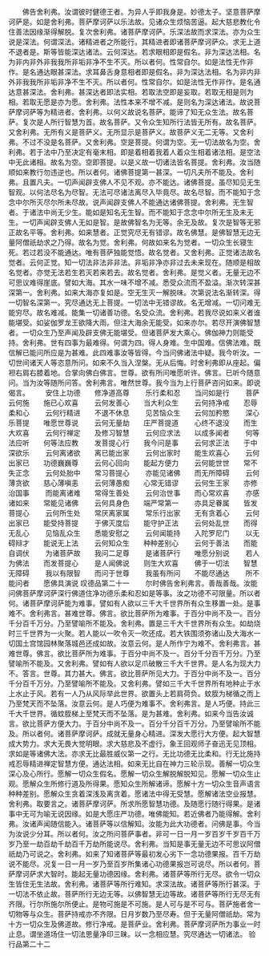 <!-- { "loadSidebar": true } -->
　　佛告舍利弗。汝谓彼时健德王者。为异人乎即我身是。妙德太子。坚意菩萨摩诃萨是。如是舍利弗。菩萨摩诃萨以乐法故。见诸众生烦恼苦逼。起大慈悲教化令住善法因缘渐得解脱。复次舍利弗。诸菩萨摩诃萨。乐深法故而求深法。亦为众生说是深法。何谓深法。诸精进者之所能行。其精进者即诸菩萨摩诃萨众。求无上道不退者是。斯等皆能深达诸法。云何深达。若求眼相即是假名。非为深达法相。名为非内非外非我我所非垢非净不生不灭。所以者何。性常自尔。如是法性无作非作。是名通达眼甚深法。求耳鼻舌身意相者即是假名。非为深达法相。名为非内非外非我我所非垢非净不生不灭。所以者何。性常自尔。如是法性无作非作。是名通达意甚深法。舍利弗。甚深达者即法实相。若取法空即是妄取。若取无相是则为相。若取无愿是亦为愿。舍利弗。法性本来不增不减。是则名为深达诸法。故说菩萨摩诃萨等为精进者。舍利弗。以何义故说名菩萨。能谛了知无众生法。故名菩萨。复次是人所行智慧为首。故名菩萨。又令众生知所行法皆无所有。故名菩萨。又舍利弗。无所有义是菩萨义。无所显示是菩萨义。故菩萨义无二无等。又舍利弗。不过不没是名菩萨。又舍利弗。空是菩提。何谓为空。无一切法故名为空。舍利弗。若于法中乃至决定有毫末相。即是着相着我着人着众生相着诸法相。是空法中无此诸相。故名为空。空即菩提。以是义故一切诸法皆名菩提。舍利弗。汝当随顺如来教行勿违逆也。所以者何。诸佛菩提第一甚深。一切凡夫所不能及。舍利弗。且置凡夫。一切声闻辟支佛人不见不观。亦不能达。诸佛菩提。虽尽知见无生智观。以何法尽名为尽智。无法可尽诸法离尽入毕竟尽。故名尽智。而不能知于念念中尔所灭尽尔所未尽故。说声闻辟支佛人不能通达诸佛菩提。舍利弗。无生智者。于诸法中尚无少生。能如是知名无生智。而不能知于念念中尔所无生及未无生。一切声闻辟支佛人无如是智。是故佛智名为无等。余无及故。复次是智等无邪正故名平等。舍利弗。如来慧者。正觉究尽无有错谬。故名佛慧。是佛智慧无边无量阿僧祇劫求之乃得。故名为觉。舍利弗。何故如来名为觉者。一切众生长寝生死。若过若没不能通达。唯有菩萨独能觉悟。故名觉者。又舍利弗。正觉诸法故名觉者。云何正觉。知一切法非法非非法。非垢非净亦非过去未来现在。随顺是相故名觉者。亦觉无法若生若灭若来若去。故名觉者。舍利弗。是觉义者。无量无边不可思议难得崖底。譬如大海。其水一味不增不减。悉受众流而不盈溢。渐次转深甚深第一。舍利弗。如来大海亦复如是。空无生灭一解脱味。次第说法名渐转深。得一切智名深第一。究尽通达无上菩提。一切法中无错谬故。名无增减。一切问难无能穷尽。故名难减。能集一切诸善功德。名受众流。舍利弗。若我尽说如来义者谁能堪受。如娑伽罗龙王欲降大雨。但注大海余无能受。如来亦尔。若尽开演佛智慧者。一切众生乃至声闻及辟支佛无能堪受。但诸菩萨发大乘心。佛伽神力则能受持。舍利弗。世有四事为最难得。何谓为四。得人身难。生中国难。信佛法难。既信解已能问所应是为甚难。此四难事汝等皆得。今当问佛诸法中疑。我今听汝。一切世间诸天人等恣意所问。如来不久当入涅槃。无从后悔。时舍利弗即从座起。偏袒右肩右膝着地。合掌向佛白佛言。世尊。欲有所问唯愿听许。佛言。已听今随意问。当为汝等随所问答。舍利弗言。唯然世尊。我今当为上行菩萨咨问如来。即说偈言。
　　安住上功德　　修净道高尊
　　乐行柔和忍　　当问如是行
　　菩萨云何施　　施已心欢喜
　　云何发善心　　当大利众生
　　云何持净戒　　忍辱柔和心
　　云何行精进　　不退不休息
　　见苦恼众生　　云何加矜愍
　　深心乐菩提　　唯愿世尊说
　　云何无量劫　　庄严菩提道
　　心终不退没　　而生大欢喜
　　云何行禅定　　及修习智慧
　　云何应求法　　以成多闻者
　　何等法应听　　何等法应教
　　发菩提心行　　我今问是事
　　云何求正法　　于中深欲乐
　　云何离诸欲　　离已能出家
　　云何出家时　　能生欢喜心
　　云何出家已　　功德巍巍尊
　　云何心回向　　能起方便力
　　云何能世世　　常不失正念
　　云何处胎中　　常习菩提心
　　亦能见诸佛　　而无所障碍
　　云何薄贪欲　　慈心薄嗔恚
　　云何薄愚痴　　心常无错谬
　　云何生王家　　亦修治国事
　　而能离诸难　　常得生善处
　　云何治世事　　而心常欢喜
　　亦感诸如来　　常能见诸佛
　　云何具身色　　端严常第一
　　亦具足眷属　　皆发菩提心
　　云何所生处　　常厌离家属
　　常乐行出家　　无有贪着心
　　云何出家已　　能受持菩提
　　于佛灭度后　　能守护正法
　　云何处乱世　　而得无乱心
　　见恼乱众生　　悉能安慰之
　　云何闻能持　　入陀罗尼门
　　以无碍辩才　　能说无上法
　　云何知众生　　种种差别心
　　云何于善法　　而能自调伏
　　为诸菩萨故　　我问二足尊
　　是诸菩萨行　　唯愿分别说
　　若人为佛法　　而发菩提心
　　是人闻佛说　　则生大欢喜
　　佛于一切法　　智慧无障碍
　　我以有限智　　而问于世尊
　　我虽有所问　　不能尽通达
　　所不能问者　　愿佛具演说
叹德品第二十一
　　尔时佛告舍利弗言。善哉善哉。汝能问佛菩萨摩诃萨深行佛道住净功德乐柔和忍如是等事。汝之功德不可限量。所以者何。诸菩萨摩诃萨能为难事。譬如有人欲以三千大千世界所有众生移置一处。是事难不。舍利弗言。甚难世尊。佛言。欲比菩萨所为难事。于百分中尚不及一。百分千分百千万分。乃至譬喻所不能及。舍利弗。置是三千大千世界所有众生。如劫烧时三千世界为一火聚。若人能以一吹令灭一吹还成。若大铁围须弥诸山及大海水一切国土宫馆园林聚落城邑还成如故。汝意云何。是人所作宁为难不。舍利弗言。甚难世尊。佛言。欲比菩萨所为难事。于百分中尚不及一。百分千分百千万分。乃至譬喻所不能及。又舍利弗。譬如有人欲以足爪破散三千大千世界。是人名为现大力不。答言。世尊。其力甚大。佛言。欲比菩萨所见大力。于百分中尚不及一。百分千分百千万分。乃至譬喻所不能及。又舍利弗。譬如三千大千世界所有地种止于水上水止于风。若有一人乃从风际举此世界。欲置头上若肩荷负。蚊胵为梯循之而上乃至梵天而不坠落。汝意云何。是人巧便为难事不。舍利弗言。是人巧便。持此三千大千世界。循蚊胵梯上至梵天而不坠落。是为甚难。舍利弗。如来今当告汝诚言。欲比菩萨方便大力。于百分中尚不及一。百分千分百千万分。乃至譬喻所不能及。所以者何。诸菩萨摩诃萨。成就无量身心精进。深发大愿行大方便。起大智慧成大势力。求大无畏大觉明眼。求大慈悲及不虚行。象王回观师子奋迅无见顶相。求如是等诸佛大法。亦求无比最胜威仪第一之行。无比功德无比柔和。行无比施持戒忍辱精进禅定智慧方便。通达法相。如来无比自在神力三轮示现。善解一切众生深心及心所行。愿解一切众生假名。愿解一切众生解脱解脱知见。愿解一切众生止观。愿解众生所修行道及所得果。愿知众生所解诸谛。愿解十方一切众生音声语言种种差别。愿解众生贪着深浅及离贪着。愿诸法中得无受慧。愿解诸法空业报慧。舍利弗。取要言之。诸菩萨摩诃萨。所求所愿智慧功德。及随愿行随行得果。是诸事中无可为喻无说因缘。如是大愿庄严功德。唯佛能知。若近佛者乃能得解。舍利弗。汝诸声闻随信能入。诸菩萨等以信解知。汝能为此大功德者。问佛是事。今当为汝说少分耳。所以者何。汝之所问菩萨事者。非可一日一月一岁百岁千岁百千万岁乃至一劫百劫千劫百千万劫所能说尽。舍利弗。当知是事无量无边不可思议阿僧祇劫乃可说之。舍利弗。如来了知诸菩萨等最初发心劣下一念功德果报。百千万劫说不能尽。况复一日一月一岁乃至百岁所集诸心功德果报岂可说尽。所以者何。菩萨摩诃萨求大智时。能起无量功德因缘。舍利弗。诸菩萨等所行无尽。欲令一切众生皆住无生法故。舍利弗。诸菩萨等所行难知。求深法故。诸菩萨等所行甚深。于一切法不依止故。菩萨所行无边无等。以佛智慧无边等故。诸菩萨等所行无尽无有齐限。行尔所施尔所便止。是物可施是不可施。是人可与是不可与。菩萨施者舍一切物等与众生。菩萨持戒亦不齐限。日月岁数乃至尽寿。但于无量阿僧祇劫。常为十方一切众生及佛道故。修行净戒。是菩萨业。舍利弗。菩萨摩诃萨所为事业一时止息。谓坐道场住一切法思量净印三昧。以一念相应慧。究尽通达一切诸法。
验行品第二十二
